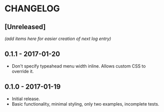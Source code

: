# CHANGELOG

## [Unreleased]

_(add items here for easier creation of next log entry)_

## 0.1.1 - 2017-01-20

- Don't specify typeahead menu width inline. Allows custom CSS to override it.

## 0.1.0 - 2017-01-19

- Initial release.
- Basic functionality, minimal styling, only two examples, incomplete tests.
